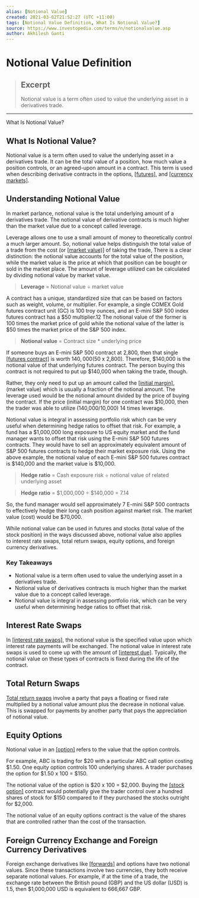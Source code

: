 ```yaml
---
alias: [Notional Value]
created: 2021-03-02T21:52:27 (UTC +11:00)
tags: [Notional Value Definition, What Is Notional Value?]
source: https://www.investopedia.com/terms/n/notionalvalue.asp
author: Akhilesh Ganti
---
```


# Notional Value Definition

> ## Excerpt
> Notional value is a term often used to value the underlying asset in a derivatives trade.

---

What Is Notional Value?
## What Is Notional Value?

Notional value is a term often used to value the underlying asset in a derivatives trade. It can be the total value of a position, how much value a position controls, or an agreed-upon amount in a contract. This term is used when describing derivative contracts in the options, [[futures]](https://www.investopedia.com/terms/f/futures.asp), and [[currency markets]](https://www.investopedia.com/articles/07global_trade.asp).

## Understanding Notional Value

In market parlance, notional value is the total underlying amount of a derivatives trade. The notional value of derivative contracts is much higher than the market value due to a concept called leverage.

Leverage allows one to use a small amount of money to theoretically control a much larger amount. So, notional value helps distinguish the total value of a trade from the cost (or [[market value)]](https://www.investopedia.com/terms/m/marketvalue.asp) of taking the trade, There is a clear distinction: the notional value accounts for the total value of the position, while the market value is the price at which that position can be bought or sold in the market place. The amount of leverage utilized can be calculated by dividing notional value by market value.

> **Leverage** \= Notional value ÷ market value

A contract has a unique, standardized size that can be based on factors such as weight, volume, or multiplier. For example, a single COMEX Gold futures contract unit (GC) is 100 troy ounces, and an E-mini S&P 500 index futures contract has a $50 multiplier.12 The notional value of the former is 100 times the market price of gold while the notional value of the latter is $50 times the market price of the S&P 500 index.

> **Notional value** \= Contract size \* underlying price

If someone buys an E-mini S&P 500 contract at 2,800, then that single [[futures contract]](https://www.investopedia.com/terms/f/futurescontract.asp) is worth $140,000 ($50 x 2,800). Therefore, $140,000 is the notional value of that underlying futures contract. The person buying this contract is not required to put up $140,000 when taking the trade, though.

Rather, they only need to put up an amount called the [[initial margin]](https://www.investopedia.com/terms/i/initialmargin.asp),(market value) which is usually a fraction of the notional amount. The leverage used would be the notional amount divided by the price of buying the contract. If the price (initial margin) for one contract was $10,000, then the trader was able to utilize (140,000/10,000) 14 times leverage.

Notional value is integral in assessing portfolio risk which can be very useful when determining hedge ratios to offset that risk. For example, a fund has a $1,000,000 long exposure to US equity market and the fund manager wants to offset that risk using the E-mini S&P 500 futures contracts. They would have to sell an approximately equivalent amount of S&P 500 futures contracts to hedge their market exposure risk. Using the above example, the notional value of each E-mini S&P 500 futures contract is $140,000 and the market value is $10,000.

> **Hedge ratio** \= Cash exposure risk ÷ notional value of related underlying asset

> **Hedge ratio** \= $1,000,000 ÷ $140,000 = 7.14

So, the fund manager would sell approximately 7 E-mini S&P 500 contracts to effectively hedge their long cash position against market risk. The market value (cost) would be $70,000.

While notional value can be used in futures and stocks (total value of the stock position) in the ways discussed above, notional value also applies to interest rate swaps, total return swaps, equity options, and foreign currency derivatives.

### Key Takeaways

-   Notional value is a term often used to value the underlying asset in a derivatives trade.
-   Notional value of derivatives contracts is much higher than the market value due to a concept called leverage.
-   Notional value is integral in assessing portfolio risk, which can be very useful when determining hedge ratios to offset that risk.

## Interest Rate Swaps

In [[interest rate swaps]](https://www.investopedia.com/terms/i/interestrateswap.asp), the notional value is the specified value upon which interest rate payments will be exchanged. The notional value in interest rate swaps is used to come up with the amount of [[interest due]](https://www.investopedia.com/terms/i/interest-due.asp). Typically, the notional value on these types of contracts is fixed during the life of the contract.

## Total Return Swaps

[Total return swaps](https://www.investopedia.com/terms/t/totalreturnswap.asp) involve a party that pays a floating or fixed rate multiplied by a notional value amount plus the decrease in notional value. This is swapped for payments by another party that pays the appreciation of notional value.

## Equity Options

Notional value in an [[option]](https://www.investopedia.com/terms/o/option.asp) refers to the value that the option controls.

For example, ABC is trading for $20 with a particular ABC call option costing $1.50. One equity option controls 100 underlying shares. A trader purchases the option for $1.50 x 100 = $150.

The notional value of the option is $20 x 100 = $2,000. Buying the [[stock option]](https://www.investopedia.com/terms/s/stockoption.asp) contract would potentially give the trader control over a hundred shares of stock for $150 compared to if they purchased the stocks outright for $2,000.

The notional value of an equity options contract is the value of the shares that are controlled rather than the cost of the transaction.

## Foreign Currency Exchange and Foreign Currency Derivatives

Foreign exchange derivatives like [[forwards]](https://www.investopedia.com/terms/f/forwardcontract.asp) and options have two notional values. Since these transactions involve two currencies, they both receive separate notional values. For example, if at the time of a trade, the exchange rate between the British pound (GBP) and the US dollar (USD) is 1.5, then $1,000,000 USD is equivalent to 666,667 GBP.
